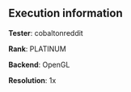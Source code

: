 ## Execution information


**Tester**: cobaltonreddit

**Rank**: PLATINUM

**Backend**: OpenGL

**Resolution**: 1x